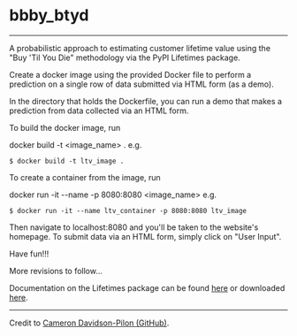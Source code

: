 # bbby_btyd

---

A probabilistic approach to estimating customer lifetime value using the "Buy 'Til You Die" methodology via the PyPI Lifetimes package.

Create a docker image using the provided Docker file to perform a prediction on a single row of data submitted via HTML form (as a demo).

In the directory that holds the Dockerfile, you can run a demo that makes a prediction from data collected via an HTML form.

To build the docker image, run

docker build -t <image_name> .
e.g. 
```
$ docker build -t ltv_image .
```
To create a container from the image, run

docker run -it --name <container> -p 8080:8080 <image_name>
e.g. 
```
$ docker run -it --name ltv_container -p 8080:8080 ltv_image
```
Then navigate to localhost:8080 and you'll be taken to the website's homepage.
To submit data via an HTML form, simply click on "User Input".

Have fun!!!

More revisions to follow...

Documentation on the Lifetimes package can be found [here](https://lifetimes.readthedocs.io/en/latest/) or downloaded [here](https://readthedocs.org/projects/lifetimes/downloads/pdf/latest/).

---
Credit to [Cameron Davidson-Pilon (GitHub)](https://github.com/CamDavidsonPilon/lifetimes).
